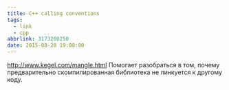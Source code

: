```yaml
---
title: C++ calling conventions
tags:
  - link
  - cpp
abbrlink: 3173260250
date: 2015-08-20 19:08:00
---
```

<http://www.kegel.com/mangle.html> Помогает разобраться в том, почему предварительно скомпилированная библиотека не линкуется к другому коду.